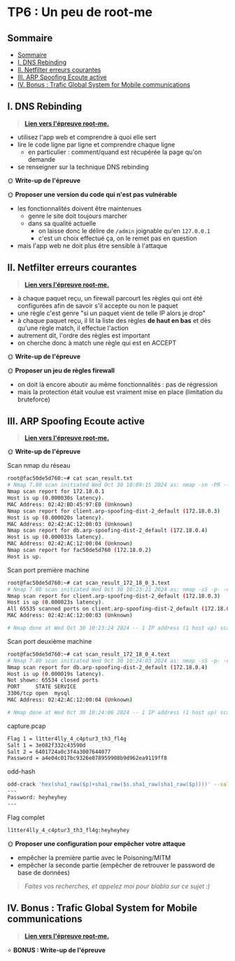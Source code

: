 # TP6 : Un peu de root-me

## Sommaire

  - [Sommaire](#sommaire)
  - [I. DNS Rebinding](#i-dns-rebinding)
  - [II. Netfilter erreurs courantes](#ii-netfilter-erreurs-courantes)
  - [III. ARP Spoofing Ecoute active](#iii-arp-spoofing-ecoute-active)
  - [IV. Bonus : Trafic Global System for Mobile communications](#iv-bonus--trafic-global-system-for-mobile-communications)

## I. DNS Rebinding

> [**Lien vers l'épreuve root-me.**](https://www.root-me.org/fr/Challenges/Reseau/HTTP-DNS-Rebinding)

- utilisez l'app web et comprendre à quoi elle sert
- lire le code ligne par ligne et comprendre chaque ligne
  - en particulier : comment/quand est récupérée la page qu'on demande
- se renseigner sur la technique DNS rebinding

🌞 **Write-up de l'épreuve**

🌞 **Proposer une version du code qui n'est pas vulnérable**

- les fonctionnalités doivent être maintenues
  - genre le site doit toujours marcher
  - dans sa qualité actuelle
    - on laisse donc le délire de `/admin` joignable qu'en `127.0.0.1`
    - c'est un choix effectué ça, on le remet pas en question
- mais l'app web ne doit plus être sensible à l'attaque

## II. Netfilter erreurs courantes

> [**Lien vers l'épreuve root-me.**](https://www.root-me.org/fr/Challenges/Reseau/Netfilter-erreurs-courantes)

- à chaque paquet reçu, un firewall parcourt les règles qui ont été configurées afin de savoir s'il accepte ou non le paquet
- une règle c'est genre "si un paquet vient de telle IP alors je drop"
- à chaque paquet reçu, il lit la liste des règles **de haut en bas** et dès qu'une règle match, il effectue l'action
- autrement dit, l'ordre des règles est important
- on cherche donc à match une règle qui est en ACCEPT

🌞 **Write-up de l'épreuve**

🌞 **Proposer un jeu de règles firewall**

- on doit là encore aboutir au même fonctionnalités : pas de régression
- mais la protection était voulue est vraiment mise en place (limitation du bruteforce)

## III. ARP Spoofing Ecoute active

> [**Lien vers l'épreuve root-me.**](https://www.root-me.org/fr/Challenges/Reseau/ARP-Spoofing-Ecoute-active)

🌞 **Write-up de l'épreuve**

Scan nmap du réseau
```bash
root@fac50de5d760:~# cat scan_result.txt 
# Nmap 7.80 scan initiated Wed Oct 30 10:09:15 2024 as: nmap -sn -PR --min-parallelism 10 -oN scan_result.txt 172.18.0.0/16
Nmap scan report for 172.18.0.1
Host is up (0.000030s latency).
MAC Address: 02:42:BD:45:97:E0 (Unknown)
Nmap scan report for client.arp-spoofing-dist-2_default (172.18.0.3)
Host is up (0.000020s latency).
MAC Address: 02:42:AC:12:00:03 (Unknown)
Nmap scan report for db.arp-spoofing-dist-2_default (172.18.0.4)
Host is up (0.000033s latency).
MAC Address: 02:42:AC:12:00:04 (Unknown)
Nmap scan report for fac50de5d760 (172.18.0.2)
Host is up.
```

Scan port première machine
```bash
root@fac50de5d760:~# cat scan_result_172_18_0_3.text
# Nmap 7.80 scan initiated Wed Oct 30 10:23:21 2024 as: nmap -sS -p- -oN scan_result_172_18_0_3.text 172.18.0.3
Nmap scan report for client.arp-spoofing-dist-2_default (172.18.0.3)
Host is up (0.000023s latency).
All 65535 scanned ports on client.arp-spoofing-dist-2_default (172.18.0.3) are closed
MAC Address: 02:42:AC:12:00:03 (Unknown)

# Nmap done at Wed Oct 30 10:23:24 2024 -- 1 IP address (1 host up) scanned in 3.05 seconds
```

Scan port deuxième machine
```bash
root@fac50de5d760:~# cat scan_result_172_18_0_4.text
# Nmap 7.80 scan initiated Wed Oct 30 10:24:03 2024 as: nmap -sS -p- -oN scan_result_172_18_0_4.text 172.18.0.4
Nmap scan report for db.arp-spoofing-dist-2_default (172.18.0.4)
Host is up (0.000019s latency).
Not shown: 65534 closed ports
PORT     STATE SERVICE
3306/tcp open  mysql
MAC Address: 02:42:AC:12:00:04 (Unknown)

# Nmap done at Wed Oct 30 10:24:06 2024 -- 1 IP address (1 host up) scanned in 2.92 seconds
```

capture.pcap
```bash
Flag 1 = l1tter4lly_4_c4ptur3_th3_fl4g
Salt 1 = 3e082f332c43590d
Salt 2 = 6401724a0c3f4a3007644077
Password = a4e04c017bc9326e078959908b9d962ea9119ff8
```

odd-hash
```bash
odd-crack 'hex(sha1_raw($p)+sha1_raw($s.sha1_raw(sha1_raw($p))))' --salt hex:3e082f332c43590d6401724a0c3f4a3007644077 rockyou.txt a4e04c017bc9326e078959908b9d962ea9119ff8
---
Password: heyheyhey
---
```

Flag complet
```bash
l1tter4lly_4_c4ptur3_th3_fl4g:heyheyhey
```

🌞 **Proposer une configuration pour empêcher votre attaque**

- empêcher la première partie avec le Poisoning/MITM
- empêcher la seconde partie (empêcher de retrouver le password de base de données)

> *Faites vos recherches, et appelez moi pour blabla sur ce sujet :)*

## IV. Bonus : Trafic Global System for Mobile communications

> [**Lien vers l'épreuve root-me.**](https://www.root-me.org/fr/Challenges/Reseau/Trafic-Global-System-for-Mobile-communications)

⭐ **BONUS : Write-up de l'épreuve**